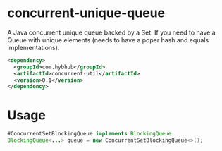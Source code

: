 # concurrent-unique-queue
A Java concurrent unique queue backed by a Set.
If you need to have a Queue with unique elements (needs to have a poper hash and equals implementations).

```xml
<dependency>
  <groupId>com.hybhub</groupId>
  <artifactId>concurrent-util</artifactId>
  <version>0.1</version>
</dependency>
```

# Usage

```java
#ConcurrentSetBlockingQueue implements BlockingQueue
BlockingQueue<...> queue = new ConcurrentSetBlockingQueue<>();
```